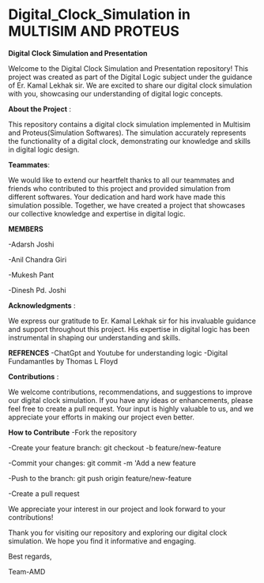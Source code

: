 # Digital_Clock_Simulation in MULTISIM AND PROTEUS 
**Digital Clock Simulation and Presentation**

Welcome to the Digital Clock Simulation and Presentation repository! This project was created as part of the Digital Logic subject under the guidance of Er. Kamal Lekhak sir. We are excited to share our digital clock simulation with you, showcasing our understanding of digital logic concepts.

**About the Project** : 

This repository contains a digital clock simulation implemented in Multisim and Proteus(Simulation Softwares). The simulation accurately represents the functionality of a digital clock, demonstrating our knowledge and skills in digital logic design.

**Teammates**: 

We would like to extend our heartfelt thanks to all our teammates and friends  who contributed to this project and provided simulation from different softwares. Your dedication and hard work have made this simulation possible. Together, we have created a project that showcases our collective knowledge and expertise in digital logic.

**MEMBERS**

-Adarsh Joshi

-Anil  Chandra Giri

-Mukesh Pant

-Dinesh Pd. Joshi

**Acknowledgments** : 

We express our gratitude to Er. Kamal Lekhak sir for his invaluable guidance and support throughout this project. His expertise in digital logic has been instrumental in shaping our understanding and skills.

**REFRENCES**
-ChatGpt and Youtube  for understanding logic
-Digital Fundamantles by Thomas L Floyd

**Contributions** : 

We welcome contributions, recommendations, and suggestions to improve our digital clock simulation. If you have any ideas or enhancements, please feel free to create a pull request. Your input is highly valuable to us, and we appreciate your efforts in making our project even better.

**How to Contribute**
-Fork the repository

-Create your feature branch: git checkout -b feature/new-feature

-Commit your changes: git commit -m 'Add a new feature

-Push to the branch: git push origin feature/new-feature

-Create a pull request

We appreciate your interest in our project and look forward to your contributions!

Thank you for visiting our repository and exploring our digital clock simulation. We hope you find it informative and engaging.

Best regards,

Team-AMD 

